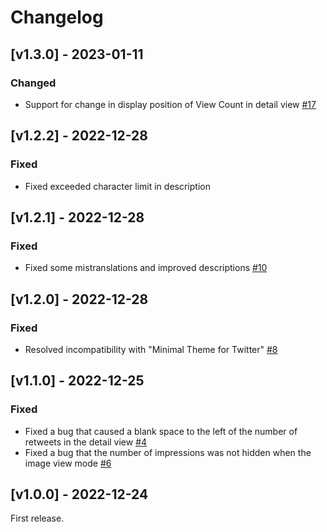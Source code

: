 # Changelog

## [v1.3.0] - 2023-01-11

### Changed

- Support for change in display position of View Count in detail view [#17](https://github.com/Robot-Inventor/hide-view-count/pull/17)

## [v1.2.2] - 2022-12-28

### Fixed

- Fixed exceeded character limit in description

## [v1.2.1] - 2022-12-28

### Fixed

- Fixed some mistranslations and improved descriptions [#10](https://github.com/Robot-Inventor/hide-view-count/pull/10)

## [v1.2.0] - 2022-12-28

### Fixed

- Resolved incompatibility with "Minimal Theme for Twitter" [#8](https://github.com/Robot-Inventor/hide-view-count/pull/8)

## [v1.1.0] - 2022-12-25

### Fixed

- Fixed a bug that caused a blank space to the left of the number of retweets in the detail view [#4](https://github.com/Robot-Inventor/hide-view-count/pull/4)
- Fixed a bug that the number of impressions was not hidden when the image view mode [#6](https://github.com/Robot-Inventor/hide-view-count/pull/6)

## [v1.0.0] - 2022-12-24

First release.
